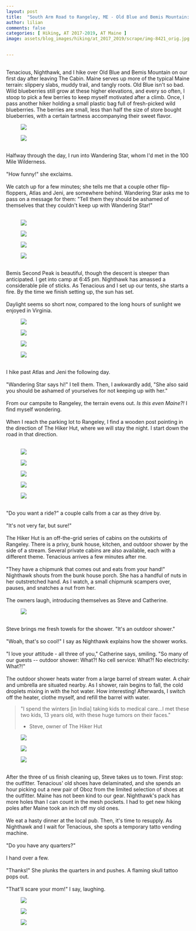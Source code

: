 ```yaml
---
layout: post  
title:  "South Arm Road to Rangeley, ME - Old Blue and Bemis Mountain: Days 126-127"  
author: lilian  
comments: false  
categories: [ Hiking, AT 2017-2019, AT Maine ]
image: assets/blog_images/hiking/at_2017_2019/scrape/img-8421_orig.jpg 
                  

---
```

<a></a><br>Tenacious, Nighthawk, and I hike over Old Blue and Bemis Mountain on our first day after leaving The Cabin. Maine serves up more of the typical Maine terrain: slippery slabs, muddy trail, and tangly roots. Old Blue isn't so bad. Wild blueberries still grow at these higher elevations, and every so often, I stoop to pick a few berries to keep myself motivated after a climb. Once, I pass another hiker holding a small plastic bag full of fresh-picked wild blueberries. The berries are small, less than half the size of store bought blueberries, with a certain tartness accompanying their sweet flavor.<br>

<figure><img src="{{site.baseurl}}/assets/blog_images/hiking/at_2017_2019/scrape/img-8423_orig.jpg" ></figure>

<figure><img src="{{site.baseurl}}/assets/blog_images/hiking/at_2017_2019/scrape/img-8425_orig.jpg" ></figure>

<a></a><br>Halfway through the day, I run into Wandering Star, whom I'd met in the 100 Mile Wilderness.<br><a></a><br>"How funny!" she exclaims.<br><a></a><br>We catch up for a few minutes; she tells me that a couple other flip-floppers, Atlas and Jeni, are somewhere behind. Wandering Star asks me to pass on a message for them: "Tell them they should be ashamed of themselves that they couldn't keep up with Wandering Star!"<br><a></a><br>

<figure><img src="{{site.baseurl}}/assets/blog_images/hiking/at_2017_2019/scrape/img-8426_orig.jpg" ></figure>

<figure><img src="{{site.baseurl}}/assets/blog_images/hiking/at_2017_2019/scrape/img-8429_orig.jpg" ></figure>

<figure><img src="{{site.baseurl}}/assets/blog_images/hiking/at_2017_2019/scrape/img-8430_orig.jpg" ></figure>

<figure><img src="{{site.baseurl}}/assets/blog_images/hiking/at_2017_2019/scrape/img-8431_orig.jpg" ></figure>

<br>Bemis Second Peak is beautiful, though the descent is steeper than anticipated. I get into camp at 6:45 pm. Nighthawk has amassed a considerable pile of sticks. As Tenacious and I set up our tents, she starts a fire. By the time we finish setting up, the sun has set.<br><a></a><br>Daylight seems so short now, compared to the long hours of sunlight we enjoyed in Virginia.

<figure><img src="{{site.baseurl}}/assets/blog_images/hiking/at_2017_2019/scrape/img-8432_orig.jpg" ></figure>

<figure><img src="{{site.baseurl}}/assets/blog_images/hiking/at_2017_2019/scrape/img-8433_orig.jpg" ></figure>

<figure><img src="{{site.baseurl}}/assets/blog_images/hiking/at_2017_2019/scrape/img-8434_orig.jpg" ></figure>

<figure><img src="{{site.baseurl}}/assets/blog_images/hiking/at_2017_2019/scrape/img-8435_orig.jpg" ></figure>

<a></a><br>I hike past Atlas and Jeni the following day.<br><br>"Wandering Star says hi!" I tell them. Then, I awkwardly add, "She also said you should be ashamed of yourselves for not keeping up with her."<br><a></a><br>From our campsite to Rangeley, the terrain evens out. <em>Is this even Maine?!</em> I find myself wondering.<br><a></a><br>When I reach the parking lot to Rangeley, I find a wooden post pointing in the direction of The Hiker Hut, where we will stay the night. I start down the road in that direction.<br><br>

<figure><img src="{{site.baseurl}}/assets/blog_images/hiking/at_2017_2019/scrape/img-8437_orig.jpg" ></figure>

<figure><img src="{{site.baseurl}}/assets/blog_images/hiking/at_2017_2019/scrape/img-8438_orig.jpg" ></figure>

<figure><img src="{{site.baseurl}}/assets/blog_images/hiking/at_2017_2019/scrape/img-8439_orig.jpg" ></figure>

<figure><img src="{{site.baseurl}}/assets/blog_images/hiking/at_2017_2019/scrape/img-8440_orig.jpg" ></figure>

<figure><img src="{{site.baseurl}}/assets/blog_images/hiking/at_2017_2019/scrape/img-8441_orig.jpg" ></figure>

<a></a><br>"Do you want a ride?" a couple calls from a car as they drive by.<br><br>"It's not very far, but sure!"<br><a></a><br>The Hiker Hut is an off-the-grid series of cabins on the outskirts of Rangeley. There is a privy, bunk house, kitchen, and outdoor shower by the side of a stream. Several private cabins are also available, each with a different theme. Tenacious arrives a few minutes after me.<br><a></a><br>"They have a chipmunk that comes out and eats from your hand!" Nighthawk shouts from the bunk house porch. She has a handful of nuts in her outstretched hand. As I watch, a small chipmunk scampers over, pauses, and snatches a nut from her.<br><a></a><br>The owners laugh, introducing themselves as Steve and Catherine.<br>

<figure><img src="{{site.baseurl}}/assets/blog_images/hiking/at_2017_2019/scrape/img-8444_orig.jpg" ></figure>

<a></a><br>Steve brings me fresh towels for the shower. "It's an outdoor shower."<br><br>"Woah, that's so cool!" I say as Nighthawk explains how the shower works.<br><br>"I love your attitude - all three of you," Catherine says, smiling. "So many of our guests -- outdoor shower: What?! No cell service: What?! No electricity: What?!"<br><br>The outdoor shower heats water from a large barrel of stream water. A chair and umbrella are situated nearby. As I shower, rain begins to fall, the cold droplets mixing in with the hot water. How interesting! Afterwards, I switch off the heater, clothe myself, and refill the barrel with water.<br>

<blockquote>"I spend the winters [in India] taking kids to medical care...I met these two kids, 13 years old, with these huge tumors on their faces."

- Steve, owner of The Hiker Hut</blockquote>

<figure><img src="{{site.baseurl}}/assets/blog_images/hiking/at_2017_2019/scrape/img-8445_orig.jpg" ></figure>

<figure><img src="{{site.baseurl}}/assets/blog_images/hiking/at_2017_2019/scrape/img-8446_orig.jpg" ></figure>

<figure><img src="{{site.baseurl}}/assets/blog_images/hiking/at_2017_2019/scrape/img-8448_orig.jpg" ></figure>

<a></a><br>After the three of us finish cleaning up, Steve takes us to town. First stop: the outfitter. Tenacious' old shoes have delaminated, and she spends an hour picking out a new pair of Oboz from the limited selection of shoes at the outfitter. Maine has not been kind to our gear. Nighthawk's pack has more holes than I can count in the mesh pockets. I had to get new hiking poles after Maine took an inch off my old ones.<br><a></a><br>We eat a hasty dinner at the local pub. Then, it's time to resupply. As Nighthawk and I wait for Tenacious, she spots a temporary tatto vending machine.<br><a></a><br>"Do you have any quarters?"<br><br>I hand over a few.<br><br>"Thanks!" She plunks the quarters in and pushes. A flaming skull tattoo pops out.<br><br>"That'll scare your mom!" I say, laughing.<br>

<figure><img src="{{site.baseurl}}/assets/blog_images/hiking/at_2017_2019/scrape/img-8449_orig.jpg" ></figure>

<figure><img src="{{site.baseurl}}/assets/blog_images/hiking/at_2017_2019/scrape/img-8451_orig.jpg" ></figure>

<figure><img src="{{site.baseurl}}/assets/blog_images/hiking/at_2017_2019/scrape/img-9521_5_orig.jpg" ></figure>